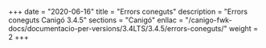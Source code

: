 +++
date        = "2020-06-16"
title       = "Errors coneguts"
description = "Errors coneguts Canigó 3.4.5"
sections    = "Canigó"
enllac		= "/canigo-fwk-docs/documentacio-per-versions/3.4LTS/3.4.5/errors-coneguts/"
weight      = 2
+++

